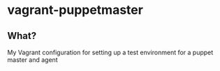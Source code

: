 vagrant-puppetmaster
====================

What?
-----

My Vagrant configuration for setting up a test environment for a puppet master and agent
